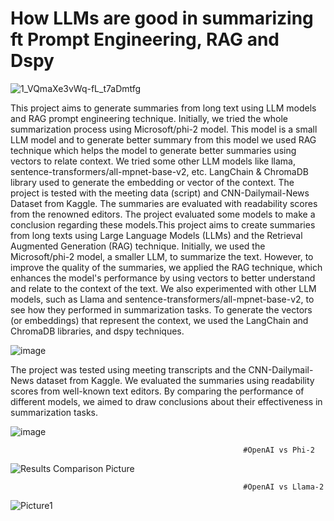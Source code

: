 
# How LLMs are good in summarizing ft Prompt Engineering, RAG and Dspy

   ![1_VQmaXe3vWq-fL_t7aDmtfg](https://github.com/user-attachments/assets/86bb378d-d001-4257-90ad-9ffc77b34f4d)


This project aims to generate summaries from long text using LLM models and RAG prompt engineering technique. Initially, we tried the whole summarization process using Microsoft/phi-2 model. This model is a small LLM model and to generate better summary from this model we used RAG technique which helps the model to generate better summaries using vectors to relate context. We tried some other LLM models like llama, sentence-transformers/all-mpnet-base-v2, etc. LangChain & ChromaDB library used to generate the embedding or vector of the context. The project is tested with the meeting data (script) and CNN-Dailymail-News Dataset from Kaggle. The summaries are evaluated with readability scores from the renowned editors. The project evaluated some models to make a conclusion regarding these models.This project aims to create summaries from long texts using Large Language Models (LLMs) and the Retrieval Augmented Generation (RAG) technique. Initially, we used the Microsoft/phi-2 model, a smaller LLM, to summarize the text. However, to improve the quality of the summaries, we applied the RAG technique, which enhances the model's performance by using vectors to better understand and relate to the context of the text.
We also experimented with other LLM models, such as Llama and sentence-transformers/all-mpnet-base-v2, to see how they performed in summarization tasks. To generate the vectors (or embeddings) that represent the context, we used the LangChain and ChromaDB libraries, and dspy techniques.

   ![image](https://github.com/user-attachments/assets/0a0a0d68-be5e-4c05-808a-3733b321e2f5)


The project was tested using meeting transcripts and the CNN-Dailymail-News dataset from Kaggle. We evaluated the summaries using readability scores from well-known text editors. By comparing the performance of different models, we aimed to draw conclusions about their effectiveness in summarization tasks.

   ![image](https://github.com/user-attachments/assets/8fa891bc-1f0b-43c9-b080-6e972b90c034)

                                                        #OpenAI vs Phi-2
   ![Results Comparison Picture](https://github.com/user-attachments/assets/68d3747f-090e-49f4-a314-5908ce096036)

                                                        #OpenAI vs Llama-2
   ![Picture1](https://github.com/user-attachments/assets/fcec85aa-a3ea-4a65-9df7-c25fabe9a5b5)
